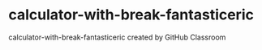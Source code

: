 # calculator-with-break-fantasticeric
calculator-with-break-fantasticeric created by GitHub Classroom

